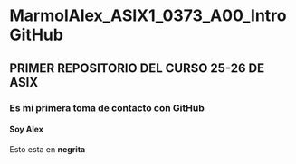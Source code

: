 # MarmolAlex_ASIX1_0373_A00_IntroGitHub
## PRIMER REPOSITORIO DEL CURSO 25-26 DE ASIX
### Es mi primera toma de contacto con GitHub
#### Soy Alex
Esto esta en __negrita__ 
